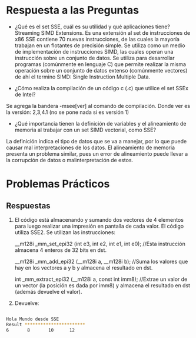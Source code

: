 
# Respuesta a las Preguntas

* ¿Qué es el set SSE, cuál es su utilidad y qué aplicaciones tiene?
Streaming SIMD Extensions. Es una extensión al set de instrucciones de x86 SSE contiene 70 nuevas instrucciones, de las cuales la mayoría trabajan en un flotantes de precisión simple.
Se utiliza como un medio de implementación de instrucciones SIMD, las cuales operan una instrucción sobre un conjunto de datos.
Se utiliza para desarrollar programas (comúnmente en lenguaje C) que permite realizar la misma operación sobre un conjunto de datos extenso (comúnmente vectores) de ahí el termino SIMD: Single Instruction Multiple Data.

* ¿Cómo realiza la compilación de un código c (.c) que utilice el set SSEx de Intel?

Se agrega la bandera -msee[ver] al comando de compilación. Donde ver es la versión: 2,3,4.1 (no se pone nada si es versión 1)

* ¿Qué importancia tienen la definición de variables y el alineamiento de memoria al trabajar con un set SIMD vectorial, como SSE?

La definición indica el tipo de datos que se va a manejar, por lo que puede causar mal interpretaciones de los datos.
El alineamiento de memoria presenta un problema similar, pues un error de alineamiento puede llevar a la corrupción de datos o malinterpretación de estos.

# Problemas Prácticos

## Respuestas

1. El código está almacenando y sumando dos vectores de 4 elementos para luego realizar una impresión en pantalla de cada valor. El código utiliza SSE2. Se utilizan las instrucciones:

    __m128i _mm_set_epi32 (int e3, int e2, int e1, int e0); //Esta instrucción almacena 4 enteros de 32 bits en dst.

    __m128i _mm_add_epi32 (__m128i a, __m128i b); //Suma los valores que hay en los vectores a y b y almacena el resultado en dst.

    int _mm_extract_epi32 (__m128i a, const int imm8); //Extrae un valor de un vector (la posición es dada por imm8) y almacena el resultado en dst (además devuelve el valor).

2. Devuelve:

```bash

Hola Mundo desde SSE
Result ***********************
6       8       10      12

```
